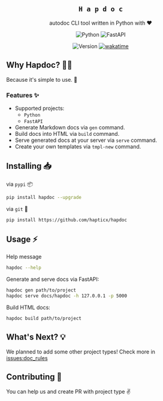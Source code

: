 <div align="center">

## `H a p d o c`
autodoc CLI tool written in Python with :heart:

![Python](https://img.shields.io/badge/Python%203.10-35497E?style=for-the-badge&logo=python&logoColor=FFF077)
![FastAPI](https://img.shields.io/badge/FastAPI-35497E?style=for-the-badge&logo=fastapi&logoColor=FFF077)

![Version](https://img.shields.io/pypi/v/hapdoc?label=hapdoc&style=for-the-badge)
[![wakatime](https://wakatime.com/badge/user/eaf11f95-5e2a-4b60-ae6a-38cd01ed317b/project/f4dc9f08-796d-42b1-9065-363e5a347ecf.svg?style=for-the-badge)](https://wakatime.com/badge/user/eaf11f95-5e2a-4b60-ae6a-38cd01ed317b/project/f4dc9f08-796d-42b1-9065-363e5a347ecf)

</div>

## Why Hapdoc? 💁‍♀️
Because it's simple to use. 🙂

### Features :sparkles:
- Supported projects:
  - `Python`
  - `FastAPI`
- Generate Markdown docs via `gen` command.
- Build docs into HTML via `build` command.
- Serve generated docs at your server via `serve` command.
- Create your own templates via `tmpl-new` command.

## Installing 📥
via `pypi` 📦
```bash
pip install hapdoc --upgrade
```
via `git` 💾
```bash
pip install https://github.com/hapticx/hapdoc
```

## Usage ⚡
Help message
```bash
hapdoc --help
```
Generate and serve docs via FastAPI:
```bash
hapdoc gen path/to/project
hapdoc serve docs/hapdoc -h 127.0.0.1 -p 5000
```
Build HTML docs:
```bash
hapdoc build path/to/project
```

## What's Next? 💡
We planned to add some other project types! Check more in [issues:doc_rules](https://github.com/HapticX/hapdoc/labels/doc%20rules)

## Contributing :dizzy:
You can help us and create PR with project type ✌
